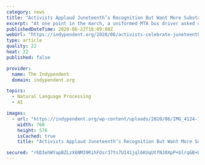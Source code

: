```yaml
---
category: news
title: "Activists Applaud Juneteenth’s Recognition But Want More Substantive Change"
excerpt: "At one point in the march, a uniformed MTA bus driver asked one of the organizers for his megaphone and led the crowd in chants of “Black lives matter!” Throughout the gathering, activists demanded investment in black-owned businesses,"
publishedDateTime: 2020-06-22T16:09:00Z
webUrl: "https://indypendent.org/2020/06/activists-celebrate-juneteenths-recognition-but-want-more-substantive-change/"
type: article
quality: 22
heat: 22
published: false

provider:
  name: The Indypendent
  domain: indypendent.org

topics:
  - Natural Language Processing
  - AI

images:
  - url: "https://indypendent.org/wp-content/uploads/2020/06/IMG_4124-768x576.jpg"
    width: 768
    height: 576
    isCached: true
    title: "Activists Applaud Juneteenth’s Recognition But Want More Substantive Change"

secured: "r6D3ehWYapBZLzX6NM39RihFOsr37ts7U141jql6KUqUtfNJ0XpP+blrqGB+DIWwBmNU7EqzwsoYpObQt28ukoerWeh8UUHE6aXJ5p0vLykz0SGoHT3zCD4oJARnsa0zULKfBIb7IKCUrt+mmAq86JuAx16iOMRUjUWuRJiGpb+HU65sUzV69Uz83z8pVc8HUCibZ0S4A1M4TGJ+khqxVW83VLkEjMIza90h4VRDiB254KTMKPszUhavOQ1UjEEzwUH6ZmEYVL2/+sOwJC18MYaXy8LnWwhJodaPppL7kpKe4bHNSPZrAcq+wKh1annMWYuYppeBaH9y2N03n7Rwgw==;DPjp6qUn5mDGP3uhl0qk+A=="
---
```


